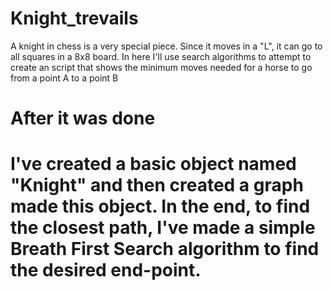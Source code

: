 # Knight_trevails
A knight in chess is a very special piece. Since it moves in a "L", it can go to all squares in a 8x8 board. In here I'll use search algorithms to attempt to create an script that shows the minimum moves needed for a horse to go from a point A to a point B

<H1> After it was done <h1>

I've created a basic object named "Knight" and then created a graph made this object. In the end, to find the closest path, I've made a simple Breath First Search algorithm to find the desired end-point.
